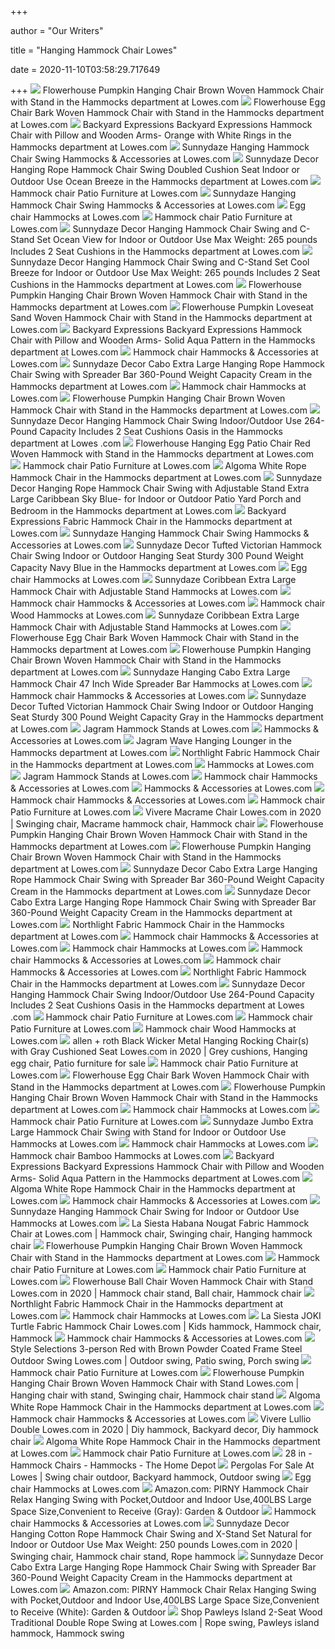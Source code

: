 +++
        
author = "Our Writers"
        
title = "Hanging Hammock Chair Lowes"
        
date = 2020-11-10T03:58:29.717649
        
+++
[ ![](http://mobileimages.lowes.com/product/converted/892514/892514100211.jpg)](http://mobileimages.lowes.com/product/converted/892514/892514100211.jpg) Flowerhouse Pumpkin Hanging Chair Brown Woven Hammock Chair with Stand in  the Hammocks department at Lowes.com
[ ![](http://mobileimages.lowes.com/product/converted/892514/892514100143.jpg)](http://mobileimages.lowes.com/product/converted/892514/892514100143.jpg) Flowerhouse Egg Chair Bark Woven Hammock Chair with Stand in the Hammocks  department at Lowes.com
[ ![](http://mobileimages.lowes.com/product/converted/100144/1001446310.jpg)](http://mobileimages.lowes.com/product/converted/100144/1001446310.jpg) Backyard Expressions Backyard Expressions Hammock Chair with Pillow and  Wooden Arms- Orange with White Rings in the Hammocks department at Lowes.com
[ ![](https://mobileimages.lowes.com/product/converted/100291/1002919710.jpg?size=xl)](https://mobileimages.lowes.com/product/converted/100291/1002919710.jpg?size=xl) Sunnydaze Hanging Hammock Chair Swing Hammocks & Accessories at Lowes.com
[ ![](http://mobileimages.lowes.com/product/converted/100274/1002749330.jpg)](http://mobileimages.lowes.com/product/converted/100274/1002749330.jpg) Sunnydaze Decor Hanging Rope Hammock Chair Swing Doubled Cushion Seat  Indoor or Outdoor Use Ocean Breeze in the Hammocks department at Lowes.com
[ ![](https://mobileimages.lowes.com/product/converted/100274/1002749598.jpg?size=xl)](https://mobileimages.lowes.com/product/converted/100274/1002749598.jpg?size=xl) Hammock chair Patio Furniture at Lowes.com
[ ![](https://mobileimages.lowes.com/product/converted/100291/1002919734.jpg?size=xl)](https://mobileimages.lowes.com/product/converted/100291/1002919734.jpg?size=xl) Sunnydaze Hanging Hammock Chair Swing Hammocks & Accessories at Lowes.com
[ ![](https://mobileimages.lowes.com/product/converted/100297/1002973166.jpg)](https://mobileimages.lowes.com/product/converted/100297/1002973166.jpg) Egg chair Hammocks at Lowes.com
[ ![](https://mobileimages.lowes.com/product/converted/100316/1003166646.jpg?size=xl)](https://mobileimages.lowes.com/product/converted/100316/1003166646.jpg?size=xl) Hammock chair Patio Furniture at Lowes.com
[ ![](http://mobileimages.lowes.com/product/converted/100291/1002919730.jpg?size=pdhi)](http://mobileimages.lowes.com/product/converted/100291/1002919730.jpg?size=pdhi) Sunnydaze Decor Hanging Hammock Chair Swing and C-Stand Set Ocean View for  Indoor or Outdoor Use Max Weight: 265 pounds Includes 2 Seat Cushions in  the Hammocks department at Lowes.com
[ ![](http://mobileimages.lowes.com/product/converted/100291/1002919718.jpg?size=pdhi)](http://mobileimages.lowes.com/product/converted/100291/1002919718.jpg?size=pdhi) Sunnydaze Decor Hanging Hammock Chair Swing and C-Stand Set Cool Breeze for  Indoor or Outdoor Use Max Weight: 265 pounds Includes 2 Seat Cushions in  the Hammocks department at Lowes.com
[ ![](http://mobileimages.lowes.com/product/converted/892514/892514100211_12241586.jpg)](http://mobileimages.lowes.com/product/converted/892514/892514100211_12241586.jpg) Flowerhouse Pumpkin Hanging Chair Brown Woven Hammock Chair with Stand in  the Hammocks department at Lowes.com
[ ![](http://mobileimages.lowes.com/product/converted/100142/1001426116.jpg)](http://mobileimages.lowes.com/product/converted/100142/1001426116.jpg) Flowerhouse Pumpkin Loveseat Sand Woven Hammock Chair with Stand in the  Hammocks department at Lowes.com
[ ![](http://mobileimages.lowes.com/product/converted/100141/1001416914.jpg)](http://mobileimages.lowes.com/product/converted/100141/1001416914.jpg) Backyard Expressions Backyard Expressions Hammock Chair with Pillow and  Wooden Arms- Solid Aqua Pattern in the Hammocks department at Lowes.com
[ ![](https://mobileimages.lowes.com/product/converted/100129/1001292662.jpg?size=xl)](https://mobileimages.lowes.com/product/converted/100129/1001292662.jpg?size=xl) Hammock chair Hammocks & Accessories at Lowes.com
[ ![](http://mobileimages.lowes.com/product/converted/100275/1002751578.jpg?size=pdhi)](http://mobileimages.lowes.com/product/converted/100275/1002751578.jpg?size=pdhi) Sunnydaze Decor Cabo Extra Large Hanging Rope Hammock Chair Swing with  Spreader Bar 360-Pound Weight Capacity Cream in the Hammocks department at  Lowes.com
[ ![](https://mobileimages.lowes.com/product/converted/100144/1001442594.jpg?size=xl)](https://mobileimages.lowes.com/product/converted/100144/1001442594.jpg?size=xl) Hammock chair Hammocks at Lowes.com
[ ![](http://mobileimages.lowes.com/product/converted/892514/892514100211_12177932.jpg?size=pdhi)](http://mobileimages.lowes.com/product/converted/892514/892514100211_12177932.jpg?size=pdhi) Flowerhouse Pumpkin Hanging Chair Brown Woven Hammock Chair with Stand in  the Hammocks department at Lowes.com
[ ![](http://mobileimages.lowes.com/product/converted/100274/1002749340.jpg)](http://mobileimages.lowes.com/product/converted/100274/1002749340.jpg) Sunnydaze Decor Hanging Hammock Chair Swing Indoor/Outdoor Use 264-Pound  Capacity Includes 2 Seat Cushions Oasis in the Hammocks department at Lowes .com
[ ![](http://mobileimages.lowes.com/product/converted/892514/892514100020.jpg)](http://mobileimages.lowes.com/product/converted/892514/892514100020.jpg) Flowerhouse Hanging Egg Patio Chair Red Woven Hammock with Stand in the  Hammocks department at Lowes.com
[ ![](https://mobileimages.lowes.com/product/converted/100274/1002749586.jpg?size=xl)](https://mobileimages.lowes.com/product/converted/100274/1002749586.jpg?size=xl) Hammock chair Patio Furniture at Lowes.com
[ ![](http://mobileimages.lowes.com/product/converted/028929/028929068178.jpg?size=pdhi)](http://mobileimages.lowes.com/product/converted/028929/028929068178.jpg?size=pdhi) Algoma White Rope Hammock Chair in the Hammocks department at Lowes.com
[ ![](http://mobileimages.lowes.com/product/converted/100291/1002919626.jpg)](http://mobileimages.lowes.com/product/converted/100291/1002919626.jpg) Sunnydaze Decor Hanging Rope Hammock Chair Swing with Adjustable Stand  Extra Large Caribbean Sky Blue- for Indoor or Outdoor Patio Yard Porch and  Bedroom in the Hammocks department at Lowes.com
[ ![](http://mobileimages.lowes.com/product/converted/100144/1001442562.jpg)](http://mobileimages.lowes.com/product/converted/100144/1001442562.jpg) Backyard Expressions Fabric Hammock Chair in the Hammocks department at  Lowes.com
[ ![](https://mobileimages.lowes.com/product/converted/100274/1002749320.jpg?size=xl)](https://mobileimages.lowes.com/product/converted/100274/1002749320.jpg?size=xl) Sunnydaze Hanging Hammock Chair Swing Hammocks & Accessories at Lowes.com
[ ![](http://mobileimages.lowes.com/product/converted/100274/1002749574.jpg)](http://mobileimages.lowes.com/product/converted/100274/1002749574.jpg) Sunnydaze Decor Tufted Victorian Hammock Chair Swing Indoor or Outdoor Hanging  Seat Sturdy 300 Pound Weight Capacity Navy Blue in the Hammocks department  at Lowes.com
[ ![](https://mobileimages.lowes.com/product/converted/100306/1003065848.jpg?size=xl)](https://mobileimages.lowes.com/product/converted/100306/1003065848.jpg?size=xl) Egg chair Hammocks at Lowes.com
[ ![](https://mobileimages.lowes.com/product/converted/100291/1002919622.jpg?size=xl)](https://mobileimages.lowes.com/product/converted/100291/1002919622.jpg?size=xl) Sunnydaze Coribbean Extra Large Hammock Chair with Adjustable Stand Hammocks  at Lowes.com
[ ![](https://mobileimages.lowes.com/product/converted/100129/1001293886.jpg?size=xl)](https://mobileimages.lowes.com/product/converted/100129/1001293886.jpg?size=xl) Hammock chair Hammocks & Accessories at Lowes.com
[ ![](https://mobileimages.lowes.com/product/converted/100106/1001064580.jpg?size=xl)](https://mobileimages.lowes.com/product/converted/100106/1001064580.jpg?size=xl) Hammock chair Wood Hammocks at Lowes.com
[ ![](https://mobileimages.lowes.com/product/converted/100291/1002919614.jpg?size=xl)](https://mobileimages.lowes.com/product/converted/100291/1002919614.jpg?size=xl) Sunnydaze Coribbean Extra Large Hammock Chair with Adjustable Stand Hammocks  at Lowes.com
[ ![](http://images.lowes.com/product/converted/892514/892514100143_11096079.jpg)](http://images.lowes.com/product/converted/892514/892514100143_11096079.jpg) Flowerhouse Egg Chair Bark Woven Hammock Chair with Stand in the Hammocks  department at Lowes.com
[ ![](https://mobileimages.lowes.com/product/converted/100129/1001298780.jpg?size=lg)](https://mobileimages.lowes.com/product/converted/100129/1001298780.jpg?size=lg) Flowerhouse Pumpkin Hanging Chair Brown Woven Hammock Chair with Stand in  the Hammocks department at Lowes.com
[ ![](https://mobileimages.lowes.com/product/converted/100275/1002751588.jpg?size=xl)](https://mobileimages.lowes.com/product/converted/100275/1002751588.jpg?size=xl) Sunnydaze Hanging Cabo Extra Large Hammock Chair 47 Inch Wide Spreader Bar  Hammocks at Lowes.com
[ ![](https://mobileimages.lowes.com/product/converted/100129/1001292698.jpg?size=xl)](https://mobileimages.lowes.com/product/converted/100129/1001292698.jpg?size=xl) Hammock chair Hammocks & Accessories at Lowes.com
[ ![](http://mobileimages.lowes.com/product/converted/100274/1002749562.jpg)](http://mobileimages.lowes.com/product/converted/100274/1002749562.jpg) Sunnydaze Decor Tufted Victorian Hammock Chair Swing Indoor or Outdoor Hanging  Seat Sturdy 300 Pound Weight Capacity Gray in the Hammocks department at  Lowes.com
[ ![](https://mobileimages.lowes.com/product/converted/100106/1001064628.jpg?size=xl)](https://mobileimages.lowes.com/product/converted/100106/1001064628.jpg?size=xl) Jagram Hammock Stands at Lowes.com
[ ![](https://mobileimages.lowes.com/product/converted/100309/1003095286.jpg?size=xl)](https://mobileimages.lowes.com/product/converted/100309/1003095286.jpg?size=xl) Hammocks & Accessories at Lowes.com
[ ![](http://mobileimages.lowes.com/product/converted/100106/1001064958.jpg?size=pdhi)](http://mobileimages.lowes.com/product/converted/100106/1001064958.jpg?size=pdhi) Jagram Wave Hanging Lounger in the Hammocks department at Lowes.com
[ ![](http://mobileimages.lowes.com/product/converted/191296/191296145435.jpg?size=pdhi)](http://mobileimages.lowes.com/product/converted/191296/191296145435.jpg?size=pdhi) Northlight Fabric Hammock Chair in the Hammocks department at Lowes.com
[ ![](https://mobileimages.lowes.com/product/converted/695390/6953905453225.jpg?size=xl)](https://mobileimages.lowes.com/product/converted/695390/6953905453225.jpg?size=xl) Hammocks at Lowes.com
[ ![](https://mobileimages.lowes.com/product/converted/100106/1001064700.jpg?size=xl)](https://mobileimages.lowes.com/product/converted/100106/1001064700.jpg?size=xl) Jagram Hammock Stands at Lowes.com
[ ![](https://mobileimages.lowes.com/product/converted/100291/1002919770.jpg?size=xl)](https://mobileimages.lowes.com/product/converted/100291/1002919770.jpg?size=xl) Hammock chair Hammocks & Accessories at Lowes.com
[ ![](https://mobileimages.lowes.com/product/converted/100129/1001293226.jpg)](https://mobileimages.lowes.com/product/converted/100129/1001293226.jpg) Hammocks & Accessories at Lowes.com
[ ![](https://mobileimages.lowes.com/product/converted/100129/1001298530.jpg?size=xl)](https://mobileimages.lowes.com/product/converted/100129/1001298530.jpg?size=xl) Hammock chair Hammocks & Accessories at Lowes.com
[ ![](https://mobileimages.lowes.com/product/converted/100274/1002749362.jpg?size=xl)](https://mobileimages.lowes.com/product/converted/100274/1002749362.jpg?size=xl) Hammock chair Patio Furniture at Lowes.com
[ ![](https://i.pinimg.com/736x/b8/9a/e7/b89ae7cf012308c86b2ba69e39c99776.jpg)](https://i.pinimg.com/736x/b8/9a/e7/b89ae7cf012308c86b2ba69e39c99776.jpg) Vivere Macrame Chair Lowes.com in 2020 | Swinging chair, Macrame hammock  chair, Hammock chair
[ ![](https://mobileimages.lowes.com/product/converted/892514/892514100785.jpg?size=lg)](https://mobileimages.lowes.com/product/converted/892514/892514100785.jpg?size=lg) Flowerhouse Pumpkin Hanging Chair Brown Woven Hammock Chair with Stand in  the Hammocks department at Lowes.com
[ ![](https://mobileimages.lowes.com/product/converted/794504/794504889345.jpg?size=lg)](https://mobileimages.lowes.com/product/converted/794504/794504889345.jpg?size=lg) Flowerhouse Pumpkin Hanging Chair Brown Woven Hammock Chair with Stand in  the Hammocks department at Lowes.com
[ ![](https://mobileimages.lowes.com/product/converted/100296/1002960854.jpg?size=lg)](https://mobileimages.lowes.com/product/converted/100296/1002960854.jpg?size=lg) Sunnydaze Decor Cabo Extra Large Hanging Rope Hammock Chair Swing with  Spreader Bar 360-Pound Weight Capacity Cream in the Hammocks department at  Lowes.com
[ ![](http://images.lowes.com/product/converted/100275/1002751578_15607290.jpg)](http://images.lowes.com/product/converted/100275/1002751578_15607290.jpg) Sunnydaze Decor Cabo Extra Large Hanging Rope Hammock Chair Swing with  Spreader Bar 360-Pound Weight Capacity Cream in the Hammocks department at  Lowes.com
[ ![](https://mobileimages.lowes.com/product/converted/191296/191296145466.jpg?size=lg)](https://mobileimages.lowes.com/product/converted/191296/191296145466.jpg?size=lg) Northlight Fabric Hammock Chair in the Hammocks department at Lowes.com
[ ![](https://mobileimages.lowes.com/product/converted/100129/1001293586.jpg?size=xl)](https://mobileimages.lowes.com/product/converted/100129/1001293586.jpg?size=xl) Hammock chair Hammocks & Accessories at Lowes.com
[ ![](https://mobileimages.lowes.com/product/converted/100144/1001442674.jpg?size=xl)](https://mobileimages.lowes.com/product/converted/100144/1001442674.jpg?size=xl) Hammock chair Hammocks at Lowes.com
[ ![](https://mobileimages.lowes.com/product/converted/100129/1001292680.jpg?size=xl)](https://mobileimages.lowes.com/product/converted/100129/1001292680.jpg?size=xl) Hammock chair Hammocks & Accessories at Lowes.com
[ ![](https://mobileimages.lowes.com/product/converted/100129/1001293666.jpg?size=xl)](https://mobileimages.lowes.com/product/converted/100129/1001293666.jpg?size=xl) Hammock chair Hammocks & Accessories at Lowes.com
[ ![](https://mobileimages.lowes.com/product/converted/191296/191296145473.jpg?size=lg)](https://mobileimages.lowes.com/product/converted/191296/191296145473.jpg?size=lg) Northlight Fabric Hammock Chair in the Hammocks department at Lowes.com
[ ![](https://mobileimages.lowes.com/product/converted/100306/1003064840.jpg?size=lg)](https://mobileimages.lowes.com/product/converted/100306/1003064840.jpg?size=lg) Sunnydaze Decor Hanging Hammock Chair Swing Indoor/Outdoor Use 264-Pound  Capacity Includes 2 Seat Cushions Oasis in the Hammocks department at Lowes .com
[ ![](https://mobileimages.lowes.com/product/converted/100289/1002891048.jpg?size=xl)](https://mobileimages.lowes.com/product/converted/100289/1002891048.jpg?size=xl) Hammock chair Patio Furniture at Lowes.com
[ ![](https://mobileimages.lowes.com/product/converted/100187/1001878496.jpg?size=xl)](https://mobileimages.lowes.com/product/converted/100187/1001878496.jpg?size=xl) Hammock chair Patio Furniture at Lowes.com
[ ![](https://mobileimages.lowes.com/product/converted/100106/1001064972.jpg?size=xl)](https://mobileimages.lowes.com/product/converted/100106/1001064972.jpg?size=xl) Hammock chair Wood Hammocks at Lowes.com
[ ![](https://i.pinimg.com/originals/df/99/4b/df994baf98b30f84f23bf95cb4c638d6.jpg)](https://i.pinimg.com/originals/df/99/4b/df994baf98b30f84f23bf95cb4c638d6.jpg) allen + roth Black Wicker Metal Hanging Rocking Chair(s) with Gray  Cushioned Seat Lowes.com in 2020 | Grey cushions, Hanging egg chair, Patio  furniture for sale
[ ![](https://mobileimages.lowes.com/product/converted/100274/1002749394.jpg?size=xl)](https://mobileimages.lowes.com/product/converted/100274/1002749394.jpg?size=xl) Hammock chair Patio Furniture at Lowes.com
[ ![](https://mobileimages.lowes.com/product/converted/892514/892514100280.jpg?size=lg)](https://mobileimages.lowes.com/product/converted/892514/892514100280.jpg?size=lg) Flowerhouse Egg Chair Bark Woven Hammock Chair with Stand in the Hammocks  department at Lowes.com
[ ![](https://mobileimages.lowes.com/product/converted/892514/892514100044.jpg?size=lg)](https://mobileimages.lowes.com/product/converted/892514/892514100044.jpg?size=lg) Flowerhouse Pumpkin Hanging Chair Brown Woven Hammock Chair with Stand in  the Hammocks department at Lowes.com
[ ![](https://mobileimages.lowes.com/product/converted/100127/1001275578.jpg?size=xl)](https://mobileimages.lowes.com/product/converted/100127/1001275578.jpg?size=xl) Hammock chair Hammocks at Lowes.com
[ ![](https://mobileimages.lowes.com/product/converted/100275/1002751518.jpg?size=xl)](https://mobileimages.lowes.com/product/converted/100275/1002751518.jpg?size=xl) Hammock chair Patio Furniture at Lowes.com
[ ![](https://mobileimages.lowes.com/product/converted/100291/1002919774.jpg?size=xl)](https://mobileimages.lowes.com/product/converted/100291/1002919774.jpg?size=xl) Sunnydaze Jumbo Extra Large Hammock Chair Swing with Stand for Indoor or  Outdoor Use Hammocks at Lowes.com
[ ![](https://mobileimages.lowes.com/product/converted/100144/1001442610.jpg?size=xl)](https://mobileimages.lowes.com/product/converted/100144/1001442610.jpg?size=xl) Hammock chair Hammocks at Lowes.com
[ ![](https://mobileimages.lowes.com/product/converted/100141/1001414206.jpg?size=xl)](https://mobileimages.lowes.com/product/converted/100141/1001414206.jpg?size=xl) Hammock chair Bamboo Hammocks at Lowes.com
[ ![](http://images.lowes.com/product/converted/100141/1001416914_12422998.jpg)](http://images.lowes.com/product/converted/100141/1001416914_12422998.jpg) Backyard Expressions Backyard Expressions Hammock Chair with Pillow and  Wooden Arms- Solid Aqua Pattern in the Hammocks department at Lowes.com
[ ![](https://mobileimages.lowes.com/product/converted/100129/1001294024.jpg?size=lg)](https://mobileimages.lowes.com/product/converted/100129/1001294024.jpg?size=lg) Algoma White Rope Hammock Chair in the Hammocks department at Lowes.com
[ ![](https://mobileimages.lowes.com/product/converted/100129/1001293466.jpg?size=xl)](https://mobileimages.lowes.com/product/converted/100129/1001293466.jpg?size=xl) Hammock chair Hammocks & Accessories at Lowes.com
[ ![](https://mobileimages.lowes.com/product/converted/100291/1002919726.jpg?size=xl)](https://mobileimages.lowes.com/product/converted/100291/1002919726.jpg?size=xl) Sunnydaze Hanging Hammock Chair Swing for Indoor or Outdoor Use Hammocks at  Lowes.com
[ ![](https://i.pinimg.com/474x/bb/1d/1f/bb1d1f727408d62928ca918247dacd1f.jpg)](https://i.pinimg.com/474x/bb/1d/1f/bb1d1f727408d62928ca918247dacd1f.jpg) La Siesta Habana Nougat Fabric Hammock Chair at Lowes.com | Hammock chair,  Swinging chair, Hanging hammock chair
[ ![](https://mobileimages.lowes.com/product/converted/845748/845748026932.jpg?size=lg)](https://mobileimages.lowes.com/product/converted/845748/845748026932.jpg?size=lg) Flowerhouse Pumpkin Hanging Chair Brown Woven Hammock Chair with Stand in  the Hammocks department at Lowes.com
[ ![](https://mobileimages.lowes.com/product/converted/100187/1001878400.jpg?size=xl)](https://mobileimages.lowes.com/product/converted/100187/1001878400.jpg?size=xl) Hammock chair Patio Furniture at Lowes.com
[ ![](https://mobileimages.lowes.com/product/converted/100291/1002919702.jpg?size=xl)](https://mobileimages.lowes.com/product/converted/100291/1002919702.jpg?size=xl) Hammock chair Patio Furniture at Lowes.com
[ ![](https://i.pinimg.com/474x/cf/f2/3a/cff23aca3e465cfe5434f8e359dfbfd4.jpg)](https://i.pinimg.com/474x/cf/f2/3a/cff23aca3e465cfe5434f8e359dfbfd4.jpg) Flowerhouse Ball Chair Woven Hammock Chair with Stand Lowes.com in 2020 | Hammock  chair stand, Ball chair, Hammock chair
[ ![](https://mobileimages.lowes.com/product/converted/191296/191296145442.jpg?size=lg)](https://mobileimages.lowes.com/product/converted/191296/191296145442.jpg?size=lg) Northlight Fabric Hammock Chair in the Hammocks department at Lowes.com
[ ![](https://mobileimages.lowes.com/product/converted/100142/1001426096.jpg?size=xl)](https://mobileimages.lowes.com/product/converted/100142/1001426096.jpg?size=xl) Hammock chair Hammocks at Lowes.com
[ ![](https://i.pinimg.com/originals/6d/a1/be/6da1be40c77b19d19e2625906c566ba6.jpg)](https://i.pinimg.com/originals/6d/a1/be/6da1be40c77b19d19e2625906c566ba6.jpg) La Siesta JOKI Turtle Fabric Hammock Chair Lowes.com | Kids hammock, Hammock  chair, Hammock
[ ![](https://mobileimages.lowes.com/product/converted/100129/1001293766.jpg?size=xl)](https://mobileimages.lowes.com/product/converted/100129/1001293766.jpg?size=xl) Hammock chair Hammocks & Accessories at Lowes.com
[ ![](https://i.pinimg.com/originals/70/67/85/706785226183b977d3ad11860c9d9919.png)](https://i.pinimg.com/originals/70/67/85/706785226183b977d3ad11860c9d9919.png) Style Selections 3-person Red with Brown Powder Coated Frame Steel Outdoor Swing  Lowes.com | Outdoor swing, Patio swing, Porch swing
[ ![](https://mobileimages.lowes.com/product/converted/100296/1002960822.jpg?size=xl)](https://mobileimages.lowes.com/product/converted/100296/1002960822.jpg?size=xl) Hammock chair Patio Furniture at Lowes.com
[ ![](https://i.pinimg.com/originals/84/d1/a6/84d1a6189e275af25eba5250acbcabb7.jpg)](https://i.pinimg.com/originals/84/d1/a6/84d1a6189e275af25eba5250acbcabb7.jpg) Flowerhouse Pumpkin Hanging Chair Brown Woven Hammock Chair with Stand Lowes.com  | Hanging chair with stand, Swinging chair, Hammock chair stand
[ ![](https://mobileimages.lowes.com/product/converted/725406/725406203601.jpg?size=lg)](https://mobileimages.lowes.com/product/converted/725406/725406203601.jpg?size=lg) Algoma White Rope Hammock Chair in the Hammocks department at Lowes.com
[ ![](https://mobileimages.lowes.com/product/converted/100129/1001293486.jpg?size=xl)](https://mobileimages.lowes.com/product/converted/100129/1001293486.jpg?size=xl) Hammock chair Hammocks & Accessories at Lowes.com
[ ![](https://i.pinimg.com/564x/50/23/20/502320fbe94c539f39b27e27c3ff6b89.jpg)](https://i.pinimg.com/564x/50/23/20/502320fbe94c539f39b27e27c3ff6b89.jpg) Vivere Lullio Double Lowes.com in 2020 | Diy hammock, Backyard decor, Diy hammock  chair
[ ![](https://mobileimages.lowes.com/product/converted/692054/6920549100303.jpg?size=lg)](https://mobileimages.lowes.com/product/converted/692054/6920549100303.jpg?size=lg) Algoma White Rope Hammock Chair in the Hammocks department at Lowes.com
[ ![](https://mobileimages.lowes.com/product/converted/100274/1002749442.jpg?size=xl)](https://mobileimages.lowes.com/product/converted/100274/1002749442.jpg?size=xl) Hammock chair Patio Furniture at Lowes.com
[ ![](https://images.homedepot-static.com/productImages/0c7c572c-d730-45d6-ad92-5fcf979ff5c2/svn/blue-sky-outdoor-hammock-chairs-lj01746-64_1000.jpg)](https://images.homedepot-static.com/productImages/0c7c572c-d730-45d6-ad92-5fcf979ff5c2/svn/blue-sky-outdoor-hammock-chairs-lj01746-64_1000.jpg) 28 in - Hammock Chairs - Hammocks - The Home Depot
[ ![](https://i.pinimg.com/474x/47/ab/06/47ab0646fb2d657fbc66473db42cb706.jpg)](https://i.pinimg.com/474x/47/ab/06/47ab0646fb2d657fbc66473db42cb706.jpg) Pergolas For Sale At Lowes | Swing chair outdoor, Backyard hammock, Outdoor  swing
[ ![](https://mobileimages.lowes.com/product/converted/100306/1003065846.jpg?size=xl)](https://mobileimages.lowes.com/product/converted/100306/1003065846.jpg?size=xl) Egg chair Hammocks at Lowes.com
[ ![](https://images-na.ssl-images-amazon.com/images/I/51xkjQ-P0mL._AC_SX679_.jpg)](https://images-na.ssl-images-amazon.com/images/I/51xkjQ-P0mL._AC_SX679_.jpg) Amazon.com: PIRNY Hammock Chair Relax Hanging Swing with Pocket,Outdoor and  Indoor Use,400LBS Large Space Size,Convenient to Receive (Gray): Garden &  Outdoor
[ ![](https://mobileimages.lowes.com/product/converted/100129/1001292770.jpg?size=xl)](https://mobileimages.lowes.com/product/converted/100129/1001292770.jpg?size=xl) Hammock chair Hammocks & Accessories at Lowes.com
[ ![](https://i.pinimg.com/originals/d2/cf/c3/d2cfc38e40571bbb7919a7a7223af0c9.jpg)](https://i.pinimg.com/originals/d2/cf/c3/d2cfc38e40571bbb7919a7a7223af0c9.jpg) Sunnydaze Decor Hanging Cotton Rope Hammock Chair Swing and X-Stand Set  Natural for Indoor or Outdoor Use Max Weight: 250 pounds Lowes.com in 2020  | Swinging chair, Hammock chair stand, Rope hammock
[ ![](http://images.lowes.com/product/converted/100275/1002751578_15607293.jpg)](http://images.lowes.com/product/converted/100275/1002751578_15607293.jpg) Sunnydaze Decor Cabo Extra Large Hanging Rope Hammock Chair Swing with  Spreader Bar 360-Pound Weight Capacity Cream in the Hammocks department at  Lowes.com
[ ![](https://images-na.ssl-images-amazon.com/images/I/51wE2a1q6DL._AC_SX679_.jpg)](https://images-na.ssl-images-amazon.com/images/I/51wE2a1q6DL._AC_SX679_.jpg) Amazon.com: PIRNY Hammock Chair Relax Hanging Swing with Pocket,Outdoor and  Indoor Use,400LBS Large Space Size,Convenient to Receive (White): Garden &  Outdoor
[ ![](https://i.pinimg.com/originals/8e/9b/6b/8e9b6bb50481a1ba551e223edccb8bb5.jpg)](https://i.pinimg.com/originals/8e/9b/6b/8e9b6bb50481a1ba551e223edccb8bb5.jpg) Shop Pawleys Island 2-Seat Wood Traditional Double Rope Swing at Lowes.com  | Rope swing, Pawleys island hammock, Hammock swing
